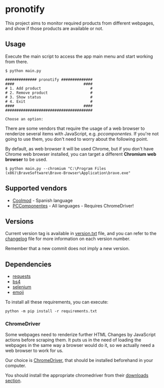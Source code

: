 # pronotify

This project aims to monitor required products from different webpages, and show if those products are available or not.

## Usage

Execute the main script to access the app main menu and start working from there.

```
$ python main.py

############## pronotify ##############
####                               ####
# 1. Add product                      #
# 2. Remove product                   #
# 3. Show status                      #
# 4. Exit                             #
####                               ####
#######################################

Choose an option:
```

There are some vendors that require the usage of a web browser to renderize several items with JavaScript, e.g. *pccomponentes*. If you're not going to use them, you don't need to worry about the following point.

By default, as web browser it will be used Chrome, but if you don't have Chrome web browser installed, you can target a different **Chromium web browser** to be used.

```
$ python main.py --chromium "C:\Program Files (x86)\BraveSoftware\Brave-Browser\Application\brave.exe"
```

## Supported vendors

- [Coolmod](http://coolmod.com/) - Spanish language
- [PCComponentes](https://www.pccomponentes.com/) - All languages - Requires ChromeDriver!

## Versions

Current version tag is available in [version.txt](./version.txt) file, and you can refer to the [changelog](./changelog.md) file for more information on each version number.

Remember that a new commit does not imply a new version.

## Dependencies

- [requests](https://pypi.org/project/requests/)
- [bs4](https://pypi.org/project/bs4/)
- [selenium](https://pypi.org/project/selenium/)
- [emoji](https://pypi.org/project/emoji/)

To install all these requirements, you can execute:

```
python -m pip install -r requirements.txt
```

### ChromeDriver

Some webpages need to renderize further HTML Changes by JavaScript actions before scraping them. It puts us in the need of loading the webpages in the same way a browser would do it, so we actually need a web browser to work for us.

Our choice is [ChromeDriver](https://sites.google.com/a/chromium.org/chromedriver/getting-started), that should be installed beforehand in your computer.

You should install the appropriate chromedriver from their [downloads section](https://sites.google.com/a/chromium.org/chromedriver/downloads).


